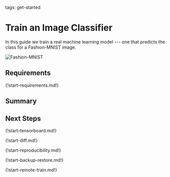 tags: get-started

# Train an Image Classifier

In this guide we train a real machine learning model --- one that
predicts the class for a Fashion-MNIST image.

![Fashion-MNIST](/assets/img/fashion-mnist.png)

## Requirements

{!start-requirements.md!}

## Summary

## Next Steps

{!start-tensorboard.md!}

{!start-diff.md!}

{!start-reproducibility.md!}

{!start-backup-restore.md!}

{!start-remote-train.md!}
